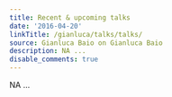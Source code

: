 ```yaml
---
title: Recent & upcoming talks
date: '2016-04-20'
linkTitle: /gianluca/talks/talks/
source: Gianluca Baio on Gianluca Baio
description: NA ...
disable_comments: true
---
```

NA ...